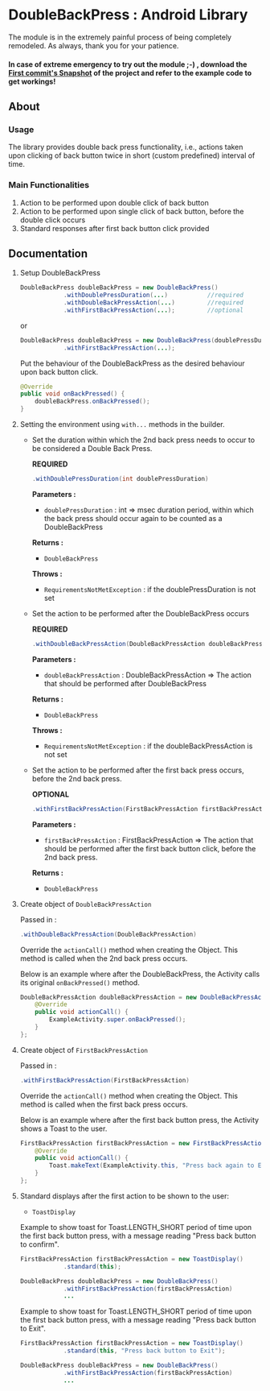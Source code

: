 # DoubleBackPress : Android Library

The module is in the extremely painful process of being completely remodeled. As always, thank you for your patience.

#### In case of extreme emergency to try out the module ;-) , download the [First commit's Snapshot](https://github.com/kaushikthedeveloper/DoubleBackPress/tree/634d3b242240b81e8006e1afc677f8a1c1ba4b6e) of the project and refer to the example code to get workings!

## About

### Usage

The library provides double back press functionality, i.e., actions taken upon clicking of back button twice in short (custom predefined) interval of time.

### Main Functionalities

1. Action to be performed upon double click of back button
2. Action to be performed upon single click of back button, before the double click occurs
3. Standard responses after first back button click provided

## Documentation

1. Setup DoubleBackPress

    ```java
    DoubleBackPress doubleBackPress = new DoubleBackPress()
                .withDoublePressDuration(...)           //required
                .withDoubleBackPressAction(...)         //required
                .withFirstBackPressAction(...);         //optional
    ```

    or

    ```java
    DoubleBackPress doubleBackPress = new DoubleBackPress(doublePressDuration, doubleBackPressAction)   //required
                .withFirstBackPressAction(...);                                                         //optional
    ```

    Put the behaviour of the DoubleBackPress as the desired behaviour upon back button click.

    ```java
    @Override
    public void onBackPressed() {
        doubleBackPress.onBackPressed();
    }
    ```

2. Setting the environment using `with...` methods in the builder.

    - Set the duration within which the 2nd back press needs to occur to be considered a Double Back Press.

        **REQUIRED**

        ```java
        .withDoublePressDuration(int doublePressDuration)
        ```

        **Parameters :**
        - `doublePressDuration` : int
            => msec duration period, within which the back press should occur again to be counted as a DoubleBackPress

        **Returns :**
        - `DoubleBackPress`

        **Throws :**
        - `RequirementsNotMetException` : if the doublePressDuration is not set

    - Set the action to be performed after the DoubleBackPress occurs

        **REQUIRED**

        ```java
        .withDoubleBackPressAction(DoubleBackPressAction doubleBackPressAction)
        ```

        **Parameters :**
        - `doubleBackPressAction` : DoubleBackPressAction
            => The action that should be performed after DoubleBackPress

        **Returns :**
        - `DoubleBackPress`

        **Throws :**
        - `RequirementsNotMetException` : if the doubleBackPressAction is not set

    - Set the action to be performed after the first back press occurs, before the 2nd back press.

        **OPTIONAL**

        ```java
        .withFirstBackPressAction(FirstBackPressAction firstBackPressAction)
        ```

        **Parameters :**
        - `firstBackPressAction` : FirstBackPressAction
            => The action that should be performed after the first back button click, before the 2nd back press.

        **Returns :**
        - `DoubleBackPress`

3. Create object of `DoubleBackPressAction`

    Passed in :

    ```java
    .withDoubleBackPressAction(DoubleBackPressAction)
    ```

    Override the `actionCall()` method when creating the Object. This method is called when the 2nd back press occurs.

    Below is an example where after the DoubleBackPress, the Activity calls its original `onBackPressed()` method.

    ```java
    DoubleBackPressAction doubleBackPressAction = new DoubleBackPressAction() {
        @Override
        public void actionCall() {
            ExampleActivity.super.onBackPressed();
        }
    };
    ```

4. Create object of `FirstBackPressAction`

    Passed in :

    ```java
    .withFirstBackPressAction(FirstBackPressAction)
    ```

    Override the `actionCall()` method when creating the Object. This method is called when the first back press occurs.

    Below is an example where after the first back button press, the Activity shows a Toast to the user.

    ```java
    FirstBackPressAction firstBackPressAction = new FirstBackPressAction() {
        @Override
        public void actionCall() {
            Toast.makeText(ExampleActivity.this, "Press back again to Exit", Toast.LENGTH_SHORT).show();
        }
    };
    ```

5. Standard displays after the first action to be shown to the user:


    - `ToastDisplay`

    Example to show toast for Toast.LENGTH_SHORT period of time upon the first back button press, with a message reading "Press back button to confirm".

    ```java
    FirstBackPressAction firstBackPressAction = new ToastDisplay()
                .standard(this);                                        //required

    DoubleBackPress doubleBackPress = new DoubleBackPress()
                .withFirstBackPressAction(firstBackPressAction)
                ...
    ```

    Example to show toast for Toast.LENGTH_SHORT period of time upon the first back button press, with a message reading "Press back button to Exit".

    ```java
    FirstBackPressAction firstBackPressAction = new ToastDisplay()
                .standard(this, "Press back button to Exit");            //required

    DoubleBackPress doubleBackPress = new DoubleBackPress()
                .withFirstBackPressAction(firstBackPressAction)
                ...
    ```